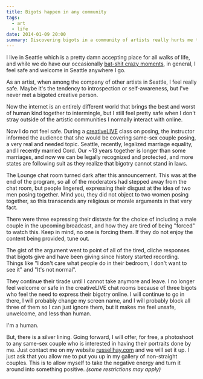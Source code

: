 ```yaml
---
title: Bigots happen in any community
tags:
  - art
  - life
date: 2014-01-09 20:00
summary: Discovering bigots in a community of artists really hurts me to the core.
---
```


I live in Seattle which is a pretty damn accepting place for all walks of life, and while we do have our occasionally [bat-shit crazy moments][1], in general, I feel safe and welcome in Seattle anywhere I go.

As an artist, when among the company of other artists in Seattle, I feel really safe. Maybe it's the tendency to introspection or self-awareness, but I've never met a bigoted creative person.

Now the internet is an entirely different world that brings the best and worst of human kind together to intermingle, but I still feel pretty safe when I don't stray outside of the artistic communities I normally interact with online.

Now I do not feel safe.  During a [creativeLIVE][2] class on posing, the instructor informed the audience that she would be covering same-sex couple posing, a very real and needed topic.  Seattle, recently, legalized marriage equality, and I recently married Cord.  Our ~13 years together is longer than some marriages, and now we can be legally recognized and protected, and more states are following suit as they realize that bigotry cannot stand in laws.

The Lounge chat room turned dark after this announcement.  This was at the end of the program, so all of the moderators had stepped away from the chat room, but people lingered, expressing their disgust at the idea of two men posing together.  Mind you, they did not object to two women posing together, so this transcends any religious or morale arguments in that very fact.

There were three expressing their distaste for the choice of including a male couple in the upcoming broadcast, and how they are tired of being "forced" to watch this.  Keep in mind, no one is forcing them.  If they do not enjoy the content being provided, tune out.

The gist of the argument went to point of all of the tired, cliche responses that bigots give and have been giving since history started recording.  Things like "I don't care what people do in their bedroom, I don't want to see it" and "It's not normal".

They continue their tirade until I cannot take anymore and leave.  I no longer feel welcome or safe in the creativeLIVE chat rooms because of three bigots who feel the need to express their bigotry online.  I will continue to go in there, I will probably change my screen name, and I will probably block all three of them so I can just ignore them, but it makes me feel unsafe, unwelcome, and less than human.

I'm a human.

But, there is a silver lining.  Going forward, I will offer, for free, a photoshoot to any same-sex couple who is interested in having their portraits done by me.  Just contact me on my website [russellhay.com][3] and we will set it up. I just ask that you allow me to put you up in my gallery of non-straight couples.  This is to allow myself to take the negative energy and turn it around into something positive. *(some restrictions may apply)*

[1]: http://www.komonews.com/news/local/Fire-outside-crowded-Capitol-Hill-bar-investigated-as-arson-238363621.html
[2]: http://creativelive.com/
[3]: http://russellhay.com/
